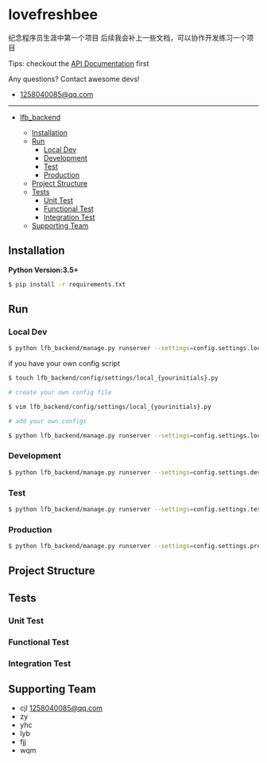 # lovefreshbee
纪念程序员生涯中第一个项目
后续我会补上一些文档，可以协作开发练习一个项目

Tips: checkout the [API Documentation](https://github.com/brother-fans/lfb_backend/wiki) first

Any questions? Contact awesome devs!

- 1258040085@qq.com

---

- [lfb_backend](#lovefreshbee)

  - [Installation](#installation)
  - [Run](#run)
    - [Local Dev](#local-dev)
    - [Development](#development)
    - [Test](#test)
    - [Production](#Production)
  - [Project Structure](#project-structure)
  - [Tests](#tests)
    - [Unit Test](#unit-test)
    - [Functional Test](#functional-test)
    - [Integration Test](#integration-test)
  - [Supporting Team](#supporting-team)

  

## Installation

**Python Version:3.5+**

```bash
$ pip install -r requirements.txt
```

## Run

### Local Dev

```bash
$ python lfb_backend/manage.py runserver --settings=config.settings.local
```

if you have your own config script

 ```bash
$ touch lfb_backend/config/settings/local_{yourinitials}.py

# create your own config file

$ vim lfb_backend/config/settings/local_{yourinitials}.py

# add your own configs

$ python lfb_backend/manage.py runserver --settings=config.settings.local_{yourinitials}
 ```

### Development

```bash
$ python lfb_backend/manage.py runserver --settings=config.settings.dev 
```

### Test

```bash
$ python lfb_backend/manage.py runserver --settings=config.settings.test
```

### Production

```bash
$ python lfb_backend/manage.py runserver --settings=config.settings.prod
```

## Project Structure

## Tests

### Unit Test

### Functional Test

### Integration Test

## Supporting Team

- cjl 1258040085@qq.com
- zy
- yhc
- lyb
- fjj
- wqm